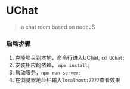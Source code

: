 # UChat
> a chat room based on nodeJS

### 启动步骤

1. 克隆项目到本地，命令行进入UChat, `cd UChat`;
2. 安装相应的依赖， `npm install`;
3. 启动服务，`npm run server`;
4. 在浏览器地址栏输入`localhost:7777`查看效果
